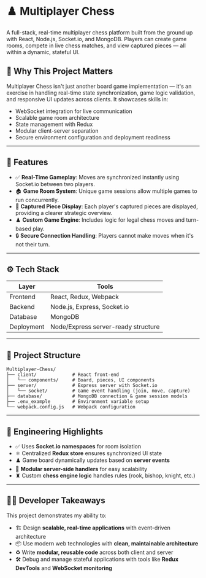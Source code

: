 # ♟️ Multiplayer Chess

A full-stack, real-time multiplayer chess platform built from the ground up with React, Node.js, Socket.io, and MongoDB. Players can create game rooms, compete in live chess matches, and view captured pieces — all within a dynamic, stateful UI.

## 🚀 Why This Project Matters

Multiplayer Chess isn't just another board game implementation — it's an exercise in handling real-time state synchronization, game logic validation, and responsive UI updates across clients. It showcases skills in:

- WebSocket integration for live communication
- Scalable game room architecture
- State management with Redux
- Modular client-server separation
- Secure environment configuration and deployment readiness

---

## 🧠 Features

- ✅ **Real-Time Gameplay**: Moves are synchronized instantly using Socket.io between two players.
- 🏠 **Game Room System**: Unique game sessions allow multiple games to run concurrently.
- 🎯 **Captured Piece Display**: Each player's captured pieces are displayed, providing a clearer strategic overview.
- ♟️ **Custom Game Engine**: Includes logic for legal chess moves and turn-based play.
- 🔒 **Secure Connection Handling**: Players cannot make moves when it's not their turn.

---

## ⚙️ Tech Stack

| Layer      | Tools                               |
| ---------- | ----------------------------------- |
| Frontend   | React, Redux, Webpack               |
| Backend    | Node.js, Express, Socket.io         |
| Database   | MongoDB                             |
| Deployment | Node/Express server-ready structure |

---

## 📂 Project Structure

```
Multiplayer-Chess/
├── client/             # React front-end
│   └── components/     # Board, pieces, UI components
├── server/             # Express server with Socket.io
│   └── socket/         # Game event handling (join, move, capture)
├── database/           # MongoDB connection & game session models
├── .env_example        # Environment variable setup
└── webpack.config.js   # Webpack configuration
```

---

## 🧰 Engineering Highlights

- ✅ Uses **Socket.io namespaces** for room isolation
- ⚛️ Centralized **Redux store** ensures synchronized UI state
- ♟️ Game board dynamically updates based on **server events**
- 🧩 **Modular server-side handlers** for easy scalability
- ♜ Custom **chess engine logic** handles rules (rook, bishop, knight, etc.)

---

## 🧑‍💻 Developer Takeaways

This project demonstrates my ability to:

- 🏗️ Design **scalable, real-time applications** with event-driven architecture
- 📦 Use modern web technologies with **clean, maintainable architecture**
- ♻️ Write **modular, reusable code** across both client and server
- 🛠️ Debug and manage stateful applications with tools like **Redux DevTools** and **WebSocket monitoring**
